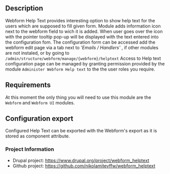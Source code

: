## Description
Webform Help Text provides interesting option to show help text for the users which are supposed to fill given form. 
Module adds information icon next to the webform field to wich it is added. 
When user goes over the icon with the pointer tooltip pop-up will be displayed with the text entered into the configuration fom.
The configuration form can be accessed add the webform edit page via a tab next to _'Emails / Handlers'_ , if other modules are not instaled,
or by going to `/admin/structure/webform/manage/{webform}/helptext` 
Access to Help text configuration page can be managed by granting permission provided by the module `Administer Webform Help text` 
to the the user roles you require.

## Requirements
At this moment the only thing you will need to use this module are the `Webform` and `Webform UI` modules.

## Configuration export
Configured Help Text can be exported with the Webform's export as it is stored as component attribute. 

### Project Information
* Drupal project: https://www.drupal.org/project/webform_helptext
* Github project: https://github.com/nikolamitevffw/webform_helptext
